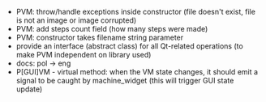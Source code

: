  * PVM: throw/handle exceptions inside constructor (file doesn't exist, file is not an image or image corrupted)
 * PVM: add steps count field (how many steps were made)
 * PVM: constructor takes filename string parameter
 * provide an interface (abstract class) for all Qt-related operations (to make PVM independent on library used)
 * docs: pol -> eng
 * P[GUI]VM - virtual method: when the VM state changes, it should emit a signal to be caught by machine_widget (this will trigger GUI state update)
